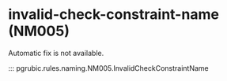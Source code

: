 # invalid-check-constraint-name (NM005)

Automatic fix is not available.

::: pgrubic.rules.naming.NM005.InvalidCheckConstraintName
